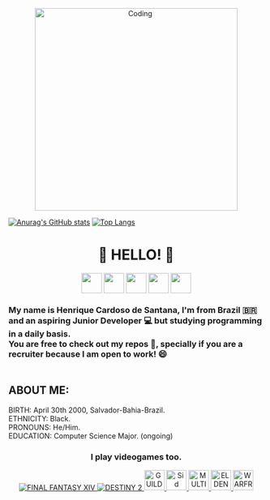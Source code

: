   <p align="center">
  <img alt="Coding" width="400" src="https://media.giphy.com/media/KpACNEh8jXK2Q/giphy.gif">
  </p>
 

 [![Anurag's GitHub stats](https://github-readme-stats.vercel.app/api?username=zellzephyrun&show_icones=true&theme=react)](https://github.com/anuraghazra/github-readme-stats) [![Top Langs](https://github-readme-stats.vercel.app/api/top-langs/?username=zellzephyrun&layout=compact&show_icones=true&theme=react)](https://github.com/anuraghazra/github-readme-stats) 

<p align="center">
  <h1 align="center"> 👋 HELLO! 👋 </h1>
</p>

<p align="center">
  
   <img align="center" src="https://user-images.githubusercontent.com/108832640/181861921-f4c9dc4b-92a0-4f62-a74c-19dd9794760d.png" height="40">
    <img align="center" src="https://user-images.githubusercontent.com/108832640/181862256-804c6728-c877-4263-9e08-3504ce0a6c95.png" height="40">
  <img align="center" src="https://user-images.githubusercontent.com/108832640/181862323-e4040235-7464-45aa-980f-ef01910c525e.png" height="40">
  <img align="center" src="https://user-images.githubusercontent.com/108832640/181862218-6834b715-e8c3-45f2-b6b5-cdc94e53770e.png" height="40">
    <img align="center" src="https://user-images.githubusercontent.com/108832640/181862289-bd8b1f98-628e-4a59-adb4-3ddfa9fd4286.png" height="40">
  
</p>

<h3> My name is Henrique Cardoso de Santana, I'm from Brazil 🇧🇷 and an aspiring Junior Developer 💻 but studying programming in a daily basis. <br> You are free to check out my repos 📔, specially if you are a recruiter because I am open to work! 😄 <br><br> </h3>
<h2> ABOUT ME: <br> </h2>
<p> BIRTH: April 30th 2000, Salvador-Bahia-Brazil. <br> ETHNICITY: Black. <br> PRONOUNS: He/Him. <br> EDUCATION: Computer Science Major. (ongoing) <br> </p>

<h3 align="center"> I play videogames too. </h3>
<p align="center">
  <a href="https://na.finalfantasyxiv.com/endwalker/" target="_blank">
<img src="https://user-images.githubusercontent.com/108832640/181866691-aec8b149-8a09-42f3-9ac2-dd965ad1fae6.png" title="FINAL FANTASY XIV" alt="FINAL FANTASY XIV"/> </a>
    <a href="https://www.bungie.net/7/en/destiny/newlight" target="_blank">
<img src="https://user-images.githubusercontent.com/108832640/181866997-484256cb-9891-48cb-a786-302659400eae.png" title="DESTINY 2" alt="DESTINY 2"/> </a>
  <a href="https://www.guildwars2.com/en/" target="_blank">
<img src="https://user-images.githubusercontent.com/108832640/181867066-be7ea15a-1ea5-4161-931c-d2afff658b07.png" title="GUILD WARS 2" alt="GUILD WARS 2" height="40px"/> </a>
    <a href="https://civilization.com/" target="_blank">
<img src="https://user-images.githubusercontent.com/108832640/181867180-3e9b41b7-2449-4642-9d03-f36951a025dd.png" title="Sid Meier's CIVILIZATION VI" alt="Sid Meier's CIVILIZATION VI" height="40px"/> </a>
      <a href="https://multiversus.com/en" target="_blank">
<img src="https://user-images.githubusercontent.com/108832640/181867360-d57c2dbb-3656-486d-b8df-2dbdfd38f11a.png" title="MULTIVERSUS" alt="MULTIVERSUS" height="40px"/> </a>
        <a href="https://en.bandainamcoent.eu/elden-ring/elden-ring" target="_blank">
<img src="https://user-images.githubusercontent.com/108832640/181867528-0ed4cc74-283d-4d8a-b109-c699dfada9c8.png" title="ELDEN RING" alt="ELDEN RING" height="40px"/> </a>
          <a href="https://www.warframe.com/landing" target="_blank">
<img src="https://user-images.githubusercontent.com/108832640/181867576-5d5887e2-48a0-4c72-8648-e8a157bf2a80.png" title="WARFRAME" alt="WARFRAME" height="40px"/> </a>








</p>
